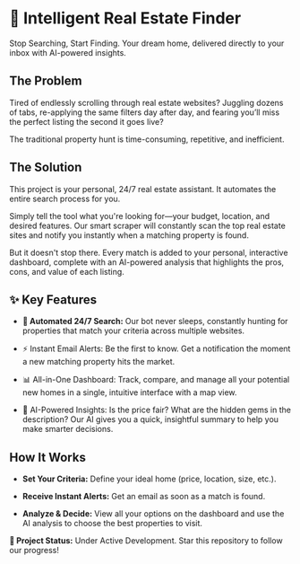 # 🤖 Intelligent Real Estate Finder
Stop Searching, Start Finding. Your dream home, delivered directly to your inbox with AI-powered insights.

## The Problem
Tired of endlessly scrolling through real estate websites? Juggling dozens of tabs, re-applying the same filters day after day, and fearing you’ll miss the perfect listing the second it goes live?

The traditional property hunt is time-consuming, repetitive, and inefficient.

## The Solution
This project is your personal, 24/7 real estate assistant. It automates the entire search process for you.

Simply tell the tool what you're looking for—your budget, location, and desired features. Our smart scraper will constantly scan the top real estate sites and notify you instantly when a matching property is found.

But it doesn't stop there. Every match is added to your personal, interactive dashboard, complete with an AI-powered analysis that highlights the pros, cons, and value of each listing.

## ✨ Key Features

- **🤖 Automated 24/7 Search:** Our bot never sleeps, constantly hunting for properties that match your criteria across multiple websites.

- ⚡️ Instant Email Alerts: Be the first to know. Get a notification the moment a new matching property hits the market.

- 📊 All-in-One Dashboard: Track, compare, and manage all your potential new homes in a single, intuitive interface with a map view.

- 🧠 AI-Powered Insights: Is the price fair? What are the hidden gems in the description? Our AI gives you a quick, insightful summary to help you make smarter decisions.

## How It Works

- **Set Your Criteria:** Define your ideal home (price, location, size, etc.).

- **Receive Instant Alerts:** Get an email as soon as a match is found.

- **Analyze & Decide:** View all your options on the dashboard and use the AI analysis to choose the best properties to visit.

**🚀 Project Status:** Under Active Development. Star this repository to follow our progress!